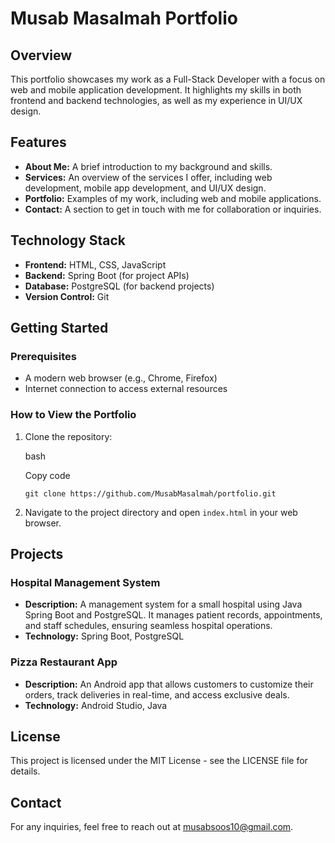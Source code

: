 Musab Masalmah Portfolio
========================

Overview
--------

This portfolio showcases my work as a Full-Stack Developer with a focus on web and mobile application development. It highlights my skills in both frontend and backend technologies, as well as my experience in UI/UX design.

Features
--------

*   **About Me:** A brief introduction to my background and skills.
*   **Services:** An overview of the services I offer, including web development, mobile app development, and UI/UX design.
*   **Portfolio:** Examples of my work, including web and mobile applications.
*   **Contact:** A section to get in touch with me for collaboration or inquiries.

Technology Stack
----------------

*   **Frontend:** HTML, CSS, JavaScript
*   **Backend:** Spring Boot (for project APIs)
*   **Database:** PostgreSQL (for backend projects)
*   **Version Control:** Git

Getting Started
---------------

### Prerequisites

*   A modern web browser (e.g., Chrome, Firefox)
*   Internet connection to access external resources

### How to View the Portfolio

1.  Clone the repository:
    
    bash
    
    Copy code
    
    `git clone https://github.com/MusabMasalmah/portfolio.git` 
    
2.  Navigate to the project directory and open `index.html` in your web browser.

Projects
--------

### Hospital Management System

*   **Description:** A management system for a small hospital using Java Spring Boot and PostgreSQL. It manages patient records, appointments, and staff schedules, ensuring seamless hospital operations.
*   **Technology:** Spring Boot, PostgreSQL

### Pizza Restaurant App

*   **Description:** An Android app that allows customers to customize their orders, track deliveries in real-time, and access exclusive deals.
*   **Technology:** Android Studio, Java

License
-------

This project is licensed under the MIT License - see the LICENSE file for details.

Contact
-------

For any inquiries, feel free to reach out at musabsoos10@gmail.com.
